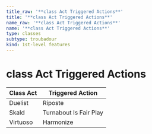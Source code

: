 ```yaml
---
title_raw: '**class Act Triggered Actions**'
title: '**class Act Triggered Actions**'
name_raw: '**class Act Triggered Actions**'
name: '**class Act Triggered Actions**'
type: classes
subtype: troubadour
kind: 1st-level features
---
```


# **class Act Triggered Actions**

| Class Act | Triggered Action       |
| --------- | ---------------------- |
| Duelist   | Riposte                |
| Skald     | Turnabout Is Fair Play |
| Virtuoso  | Harmonize              |
